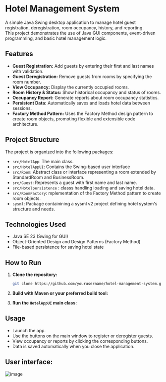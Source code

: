 # Hotel Management System

A simple Java Swing desktop application to manage hotel guest registration, deregistration, room occupancy, history, and reporting.  
This project demonstrates the use of Java GUI components, event-driven programming, and basic hotel management logic.

## Features

- **Guest Registration:** Add guests by entering their first and last names with validation.
- **Guest Deregistration:** Remove guests from rooms by specifying the room number.
- **View Occupancy:** Display the currently occupied rooms.
- **Room History & Status:** Show historical occupancy and status of rooms.
- **Occupancy Report:** Generate reports about room occupancy statistics.
- **Persistent Data:** Automatically saves and loads hotel data between sessions.
- **Factory Method Pattern:** Uses the Factory Method design pattern to create room objects, promoting flexible and extensible code architecture.

## Project Structure
The project is organized into the following packages:
- `src/HotelApp`: The main class.
- `src/HotelAppUI`: Contains the Swing-based user interface 
- `src/Room`: Abstract class or interface representing a room extended by StandardRoom and BusinessRoom.
- `src/Guest`: Represents a guest with first name and last name.
- `src/Hotelpersistence` : classs handling loading and saving hotel data.
- `src/RoomFactory`: mplementation of the Factory Method pattern to create room objects.
- `sysml`: Package containining a sysml v2 project defining hotel system's structure and needs.

## Technologies Used

- Java SE 23 (Swing for GUI)
- Object-Oriented Design and Design Patterns (Factory Method)
- File-based persistence for saving hotel state

## How to Run

1. **Clone the repository:**
    ```bash
    git clone https://github.com/yourusername/hotel-management-system.git
    ```

2. **Build with Maven or your preferred build tool:**

3. **Run the `HotelAppUI` main class:**


## Usage

- Launch the app.
- Use the buttons on the main window to register or deregister guests.
- View occupancy or reports by clicking the corresponding buttons.
- Data is saved automatically when you close the application.

## User interface: 

![image](https://github.com/user-attachments/assets/927e906b-9956-4ea7-9290-b7b311e83d93)

